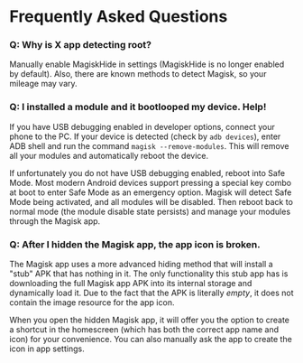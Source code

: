 # Frequently Asked Questions

### Q: Why is X app detecting root?

Manually enable MagiskHide in settings (MagiskHide is no longer enabled by default). Also, there are known methods to detect Magisk, so your mileage may vary.

### Q: I installed a module and it bootlooped my device. Help!

If you have USB debugging enabled in developer options, connect your phone to the PC. If your device is detected (check by `adb devices`), enter ADB shell and run the command `magisk --remove-modules`. This will remove all your modules and automatically reboot the device.

If unfortunately you do not have USB debugging enabled, reboot into Safe Mode. Most modern Android devices support pressing a special key combo at boot to enter Safe Mode as an emergency option. Magisk will detect Safe Mode being activated, and all modules will be disabled. Then reboot back to normal mode (the module disable state persists) and manage your modules through the Magisk app.

### Q: After I hidden the Magisk app, the app icon is broken.

The Magisk app uses a more advanced hiding method that will install a "stub" APK that has nothing in it. The only functionality this stub app has is downloading the full Magisk app APK into its internal storage and dynamically load it. Due to the fact that the APK is literally *empty*, it does not contain the image resource for the app icon.

When you open the hidden Magisk app, it will offer you the option to create a shortcut in the homescreen (which has both the correct app name and icon) for your convenience. You can also manually ask the app to create the icon in app settings.
